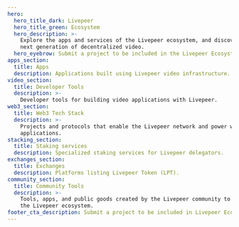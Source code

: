 ```yaml
---
hero:
  hero_title_dark: Livepeer
  hero_title_green: Ecosystem
  hero_description: >-
    Explore the apps and services of the Livepeer ecosystem, and discover the
    next generation of decentralized video.
  hero_eyebrow: Submit a project to be included in the Livepeer Ecosystem
apps_section:
  title: Apps
  description: Applications built using Livepeer video infrastructure.
video_section:
  title: Developer Tools
  description: >-
    Developer tools for building video applications with Livepeer.
web3_section:
  title: Web3 Tech Stack
  description: >-
    Projects and protocols that enable the Livepeer network and power web3 video
    applications.
stacking_section:
  title: Staking services
  description: Specialized staking services for Livepeer delegators.
exchanges_section:
  title: Exchanges
  description: Platforms listing Livepeer Token (LPT).
community_section:
  title: Community Tools
  description: >-
    Tools, apps, and public goods created by the Livepeer community to support
    the Livepeer ecosystem.
footer_cta_description: Submit a project to be included in Livepeer Ecosystem
---
```

